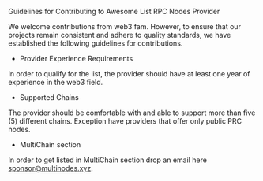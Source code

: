 Guidelines for Contributing to Awesome List RPC Nodes Provider

We welcome contributions from web3 fam. However, to ensure that our projects remain consistent and adhere to quality standards, we have established the following guidelines for contributions.

 - Provider Experience Requirements

In order to qualify for the list, the provider should have at least one year of experience in the web3 field.

- Supported Chains

The provider should be comfortable with and able to support more than five (5) different chains. Exception have providers that offer only public PRC nodes.

- MultiChain section

In order to get listed in MultiChain section drop an email here [sponsor@multinodes.xyz](mailto:sponsor@multinodes.xyz).